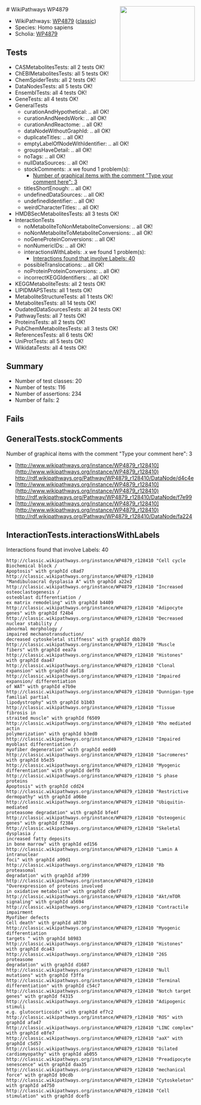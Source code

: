<img style="float: right; width: 200px" src="https://upload.wikimedia.org/wikipedia/commons/thumb/8/83/Wplogo_with_text_500.png/640px-Wplogo_with_text_500.png" />
# WikiPathways WP4879

* WikiPathways: [WP4879](https://wikipathways.org/pathways/WP4879) ([classic](https://classic.wikipathways.org/instance/WP4879))
* Species: Homo sapiens
* Scholia: [WP4879](https://scholia.toolforge.org/wikipathways/WP4879)
## Tests
* CASMetabolitesTests: all 2 tests OK!
* ChEBIMetabolitesTests: all 5 tests OK!
* ChemSpiderTests: all 2 tests OK!
* DataNodesTests: all 5 tests OK!
* EnsemblTests: all 4 tests OK!
* GeneTests: all 4 tests OK!
* GeneralTests
    * curationAndHypothetical: .. all OK!
    * curationAndNeedsWork: .. all OK!
    * curationAndReactome: .. all OK!
    * dataNodeWithoutGraphId: .. all OK!
    * duplicateTitles: .. all OK!
    * emptyLabelOfNodeWithIdentifier: .. all OK!
    * groupsHaveDetail: .. all OK!
    * noTags: .. all OK!
    * nullDataSources: .. all OK!
    * stockComments: .x we found 1 problem(s):
        * [Number of graphical items with the comment "Type your comment here": 3](#6f4bfb2b)
    * titlesShortEnough: .. all OK!
    * undefinedDataSources: .. all OK!
    * undefinedIdentifier: .. all OK!
    * weirdCharacterTitles: .. all OK!
* HMDBSecMetabolitesTests: all 3 tests OK!
* InteractionTests
    * noMetaboliteToNonMetaboliteConversions: .. all OK!
    * noNonMetaboliteToMetaboliteConversions: .. all OK!
    * noGeneProteinConversions: .. all OK!
    * nonNumericIDs: .. all OK!
    * interactionsWithLabels: .x we found 1 problem(s):
        * [Interactions found that involve Labels: 40](#fe97a915)
    * possibleTranslocations: .. all OK!
    * noProteinProteinConversions: .. all OK!
    * incorrectKEGGIdentifiers: .. all OK!
* KEGGMetaboliteTests: all 2 tests OK!
* LIPIDMAPSTests: all 1 tests OK!
* MetaboliteStructureTests: all 1 tests OK!
* MetabolitesTests: all 14 tests OK!
* OudatedDataSourcesTests: all 24 tests OK!
* PathwayTests: all 7 tests OK!
* ProteinsTests: all 2 tests OK!
* PubChemMetabolitesTests: all 3 tests OK!
* ReferencesTests: all 6 tests OK!
* UniProtTests: all 5 tests OK!
* WikidataTests: all 4 tests OK!


## Summary

* Number of test classes: 20
* Number of tests: 116
* Number of assertions: 234
* Number of fails: 2

## Fails

<a name="6f4bfb2b" />

## GeneralTests.stockComments

Number of graphical items with the comment "Type your comment here": 3

* [http://www.wikipathways.org/instance/WP4879_r128410](http://www.wikipathways.org/instance/WP4879_r128410) http://rdf.wikipathways.org/Pathway/WP4879_r128410/DataNode/d4c4e
* [http://www.wikipathways.org/instance/WP4879_r128410](http://www.wikipathways.org/instance/WP4879_r128410) http://rdf.wikipathways.org/Pathway/WP4879_r128410/DataNode/f7e99
* [http://www.wikipathways.org/instance/WP4879_r128410](http://www.wikipathways.org/instance/WP4879_r128410) http://rdf.wikipathways.org/Pathway/WP4879_r128410/DataNode/fa224


<a name="fe97a915" />

## InteractionTests.interactionsWithLabels

Interactions found that involve Labels: 40
```
http://classic.wikipathways.org/instance/WP4879_r128410 "Cell cycle 
Biochemical block / 
Apoptosis" with graphId c8ad7
http://classic.wikipathways.org/instance/WP4879_r128410 "Mandibuloacral dysplasia A" with graphId a22e2
http://classic.wikipathways.org/instance/WP4879_r128410 "Increased osteoclastogenesis /
osteoblast differentiation / 
ex matrix remodeling" with graphId b4409
http://classic.wikipathways.org/instance/WP4879_r128410 "Adipocyte genes" with graphId f24b4
http://classic.wikipathways.org/instance/WP4879_r128410 "Decreased nuclear stability / 
abnormal morphology /
impaired mechanotransduction/
decreased cytoskeletal stiffness" with graphId dbb79
http://classic.wikipathways.org/instance/WP4879_r128410 "Muscle fibers" with graphId eea7a
http://classic.wikipathways.org/instance/WP4879_r128410 "Histones" with graphId daa47
http://classic.wikipathways.org/instance/WP4879_r128410 "Clonal expansion" with graphId daf18
http://classic.wikipathways.org/instance/WP4879_r128410 "Impaired expansion/ differentiation
of WAT" with graphId e7b9e
http://classic.wikipathways.org/instance/WP4879_r128410 "Dunnigan-type familial partial 
lipodystrophy" with graphId b1b03
http://classic.wikipathways.org/instance/WP4879_r128410 "Tissue fibrosis in 
straited muscle" with graphId f6509
http://classic.wikipathways.org/instance/WP4879_r128410 "Rho mediated actin 
polymerization" with graphId b3ed0
http://classic.wikipathways.org/instance/WP4879_r128410 "Impaired myoblast differentiation /
myofiber degeneration" with graphId eed49
http://classic.wikipathways.org/instance/WP4879_r128410 "Sacromeres" with graphId b5e35
http://classic.wikipathways.org/instance/WP4879_r128410 "Myogenic differentiation" with graphId deffb
http://classic.wikipathways.org/instance/WP4879_r128410 "S phase proteins 
Apoptosis" with graphId cdd24
http://classic.wikipathways.org/instance/WP4879_r128410 "Restrictive dermopathy" with graphId a068e
http://classic.wikipathways.org/instance/WP4879_r128410 "Ubiquitin-mediated
proteasome degradation" with graphId bfe4f
http://classic.wikipathways.org/instance/WP4879_r128410 "Osteogenic genes" with graphId f2384
http://classic.wikipathways.org/instance/WP4879_r128410 "Skeletal dysplasia / 
increased fatty deposits 
in bone marrow" with graphId ed156
http://classic.wikipathways.org/instance/WP4879_r128410 "Lamin A intranuclear 
foci" with graphId a99d1
http://classic.wikipathways.org/instance/WP4879_r128410 "Rb proteasomal 
degradation" with graphId af399
http://classic.wikipathways.org/instance/WP4879_r128410 "Overexpression of proteins involved 
in oxidative metabolism" with graphId c0ef7
http://classic.wikipathways.org/instance/WP4879_r128410 "Akt/mTOR signaling" with graphId a5694
http://classic.wikipathways.org/instance/WP4879_r128410 "Contractile impairment
Myofiber defects
Cell death" with graphId a8730
http://classic.wikipathways.org/instance/WP4879_r128410 "Myogenic differentiation
targets " with graphId b8983
http://classic.wikipathways.org/instance/WP4879_r128410 "Histones" with graphId dca43
http://classic.wikipathways.org/instance/WP4879_r128410 "26S proteasome 
degradation" with graphId d1687
http://classic.wikipathways.org/instance/WP4879_r128410 "Null mutations" with graphId f3ffa
http://classic.wikipathways.org/instance/WP4879_r128410 "Terminal differentiation" with graphId c54c7
http://classic.wikipathways.org/instance/WP4879_r128410 "Notch target genes" with graphId f4315
http://classic.wikipathways.org/instance/WP4879_r128410 "Adipogenic stimuli
e.g. glutocorticoids" with graphId ef7c2
http://classic.wikipathways.org/instance/WP4879_r128410 "ROS" with graphId afa47
http://classic.wikipathways.org/instance/WP4879_r128410 "LINC complex" with graphId e8fe7
http://classic.wikipathways.org/instance/WP4879_r128410 "aaX" with graphId c5d57
http://classic.wikipathways.org/instance/WP4879_r128410 "Dilated cardiomyopathy" with graphId ab055
http://classic.wikipathways.org/instance/WP4879_r128410 "Preadipocyte senescence" with graphId daa35
http://classic.wikipathways.org/instance/WP4879_r128410 "mechanical force" with graphId b9cdb
http://classic.wikipathways.org/instance/WP4879_r128410 "Cytoskeleton" with graphId a4750
http://classic.wikipathways.org/instance/WP4879_r128410 "Cell stimulation" with graphId dcefb
```

